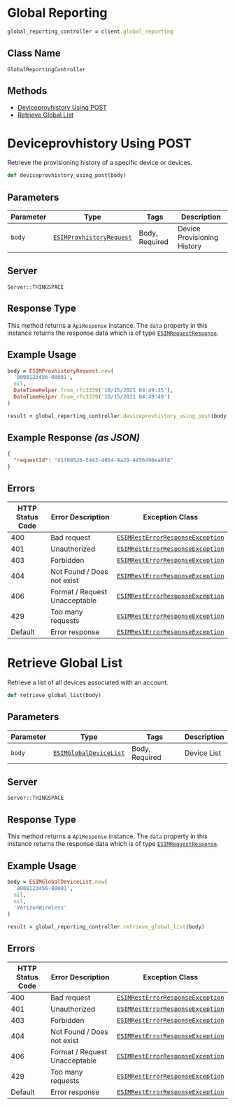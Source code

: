 # Global Reporting

```ruby
global_reporting_controller = client.global_reporting
```

## Class Name

`GlobalReportingController`

## Methods

* [Deviceprovhistory Using POST](../../doc/controllers/global-reporting.md#deviceprovhistory-using-post)
* [Retrieve Global List](../../doc/controllers/global-reporting.md#retrieve-global-list)


# Deviceprovhistory Using POST

Retrieve the provisioning history of a specific device or devices.

```ruby
def deviceprovhistory_using_post(body)
```

## Parameters

| Parameter | Type | Tags | Description |
|  --- | --- | --- | --- |
| `body` | [`ESIMProvhistoryRequest`](../../doc/models/esim-provhistory-request.md) | Body, Required | Device Provisioning History |

## Server

`Server::THINGSPACE`

## Response Type

This method returns a `ApiResponse` instance. The `data` property in this instance returns the response data which is of type [`ESIMRequestResponse`](../../doc/models/esim-request-response.md).

## Example Usage

```ruby
body = ESIMProvhistoryRequest.new(
  '0000123456-00001',
  nil,
  DateTimeHelper.from_rfc3339('10/15/2021 04:49:35'),
  DateTimeHelper.from_rfc3339('10/15/2021 04:49:49')
)

result = global_reporting_controller.deviceprovhistory_using_post(body)
```

## Example Response *(as JSON)*

```json
{
  "requestId": "d1f08526-5443-4054-9a29-4456490ea9f8"
}
```

## Errors

| HTTP Status Code | Error Description | Exception Class |
|  --- | --- | --- |
| 400 | Bad request | [`ESIMRestErrorResponseException`](../../doc/models/esim-rest-error-response-exception.md) |
| 401 | Unauthorized | [`ESIMRestErrorResponseException`](../../doc/models/esim-rest-error-response-exception.md) |
| 403 | Forbidden | [`ESIMRestErrorResponseException`](../../doc/models/esim-rest-error-response-exception.md) |
| 404 | Not Found / Does not exist | [`ESIMRestErrorResponseException`](../../doc/models/esim-rest-error-response-exception.md) |
| 406 | Format / Request Unacceptable | [`ESIMRestErrorResponseException`](../../doc/models/esim-rest-error-response-exception.md) |
| 429 | Too many requests | [`ESIMRestErrorResponseException`](../../doc/models/esim-rest-error-response-exception.md) |
| Default | Error response | [`ESIMRestErrorResponseException`](../../doc/models/esim-rest-error-response-exception.md) |


# Retrieve Global List

Retrieve a list of all devices associated with an account.

```ruby
def retrieve_global_list(body)
```

## Parameters

| Parameter | Type | Tags | Description |
|  --- | --- | --- | --- |
| `body` | [`ESIMGlobalDeviceList`](../../doc/models/esim-global-device-list.md) | Body, Required | Device List |

## Server

`Server::THINGSPACE`

## Response Type

This method returns a `ApiResponse` instance. The `data` property in this instance returns the response data which is of type [`ESIMRequestResponse`](../../doc/models/esim-request-response.md).

## Example Usage

```ruby
body = ESIMGlobalDeviceList.new(
  '0000123456-00001',
  nil,
  nil,
  'VerizonWireless'
)

result = global_reporting_controller.retrieve_global_list(body)
```

## Errors

| HTTP Status Code | Error Description | Exception Class |
|  --- | --- | --- |
| 400 | Bad request | [`ESIMRestErrorResponseException`](../../doc/models/esim-rest-error-response-exception.md) |
| 401 | Unauthorized | [`ESIMRestErrorResponseException`](../../doc/models/esim-rest-error-response-exception.md) |
| 403 | Forbidden | [`ESIMRestErrorResponseException`](../../doc/models/esim-rest-error-response-exception.md) |
| 404 | Not Found / Does not exist | [`ESIMRestErrorResponseException`](../../doc/models/esim-rest-error-response-exception.md) |
| 406 | Format / Request Unacceptable | [`ESIMRestErrorResponseException`](../../doc/models/esim-rest-error-response-exception.md) |
| 429 | Too many requests | [`ESIMRestErrorResponseException`](../../doc/models/esim-rest-error-response-exception.md) |
| Default | Error response | [`ESIMRestErrorResponseException`](../../doc/models/esim-rest-error-response-exception.md) |

